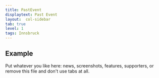 ```yaml
---
title: PastEvent
displaytext: Past Event
layout:  col-sidebar
tab: true
level: 1
tags: Innsbruck
---
```


## Example

Put whatever you like here: news, screenshots, features, supporters, or remove this file and don't use tabs at all.